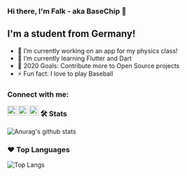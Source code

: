 ### Hi there, I'm Falk - aka BaseChip 👋

## I'm a student from Germany!
- 🔭 I’m currently working on an app for my physics class!
- 🌱 I’m currently learning Flutter and Dart
- 🥅 2020 Goals: Contribute more to Open Source projects
- ⚡ Fun fact: I love to play Baseball

### Connect with me:

[<img align="left" alt="BaseChip | Twitter" width="22px" src="https://cdn.jsdelivr.net/npm/simple-icons@v3/icons/twitter.svg" />][twitter]
[<img align="left" alt="BaseChip | Email" width="22px" src="https://cdn.jsdelivr.net/npm/simple-icons@3.4.0/icons/mail-dot-ru.svg" />][email]
[<img align="left" alt="codeSTACKr | Instagram" width="22px" src="https://cdn.jsdelivr.net/npm/simple-icons@v3/icons/instagram.svg" />][instagram]


### 🛠 Stats
![Anurag's github stats](https://github-readme-stats.vercel.app/api?username=BaseChip&count_private=true&show_icons=true)

### ❤ Top Languages 
![Top Langs](https://github-readme-stats.vercel.app/api/top-langs/?username=BaseChip&layout=compact)


[twitter]: https://twitter.com/BaseChip
[email]: mailto:github@falkmichaelis.eu
[instagram]: https://instagram.com/falkmichaelis